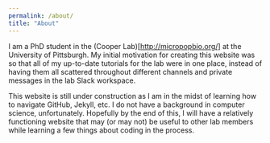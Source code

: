 ```yaml
---
permalink: /about/
title: "About"
---
```


I am a PhD student in the (Cooper Lab)[http://micropopbio.org/] at the University of Pittsburgh. My initial motivation for creating this website was so that all of my up-to-date tutorials for the lab were in one place, instead of having them all scattered throughout different channels and private messages in the lab Slack workspace.

This website is still under construction as I am in the midst of learning how to navigate GitHub, Jekyll, etc. I do not have a background in computer science, unfortunately. Hopefully by the end of this, I will have a relatively functioning website that may (or may not) be useful to other lab members while learning a few things about coding in the process.